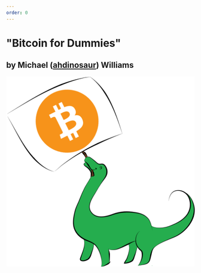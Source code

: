 ```yaml
---
order: 0
---
```


# "Bitcoin for Dummies"

## by Michael ([ahdinosaur](http://dinosaur.is)) Williams

!["dinosaur holding a bitcoin sign"](images/dinobitcoin.png)